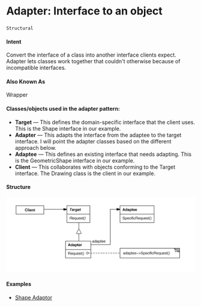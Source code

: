 # Adapter: Interface to an **object**
`Structural`

#### Intent
Convert the interface of a class into another interface clients expect. Adapter
lets classes work together that couldn't otherwise because of incompatible
interfaces.

#### Also Known As
Wrapper

#### Classes/objects used in the adapter pattern:

- **Target** — This defines the domain-specific interface that the client uses. This is the Shape interface in our example.
- **Adapter** — This adapts the interface from the adaptee to the target interface. I will point the adapter classes based on the different approach below.
- **Adaptee** — This defines an existing interface that needs adapting. This is the GeometricShape interface in our example.
- **Client** — This collaborates with objects conforming to the Target interface. The Drawing class is the client in our example.

#### Structure 
![adapter](../../../../../../../config/adapter.png)

#### Examples
- [Shape Adaptor](https://dzone.com/articles/adapter-design-pattern-in-java)